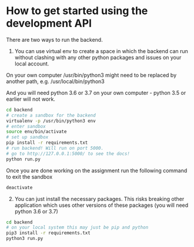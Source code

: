 # How to get started using the development API

There are two ways to run the backend.

1. You can use virtual env to create a space in which the backend can run without
clashing with any other python packages and issues on your local account. 

On your own computer /usr/bin/python3 might need to be replaced by another path, e.g. /usr/local/bin/python3

And you will need python 3.6 or 3.7 on your own computer - python 3.5 or earlier will not work.

```bash
cd backend
# create a sandbox for the backend
virtualenv -p /usr/bin/python3 env
# enter sandbox
source env/bin/activate
# set up sandbox
pip install -r requirements.txt
# run backend! Will run on port 5000.
# go to http://127.0.0.1:5000/ to see the docs!
python run.py
```

Once you are done working on the assignment run the following
command to exit the sandbox

```bash
deactivate
```

2. You can just install the necessary packages.  This risks breaking other application which uses other versions of these packages (you will need  python 3.6 or 3.7)

```bash
cd backend
# on your local system this may just be pip and python
pip3 install -r requirements.txt
python3 run.py
```
